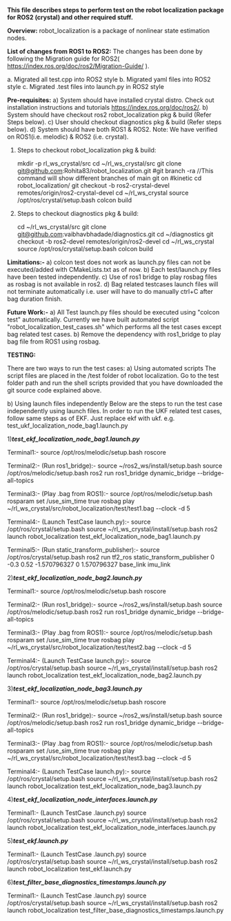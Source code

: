 
**This file describes steps to perform test on the robot localization package for ROS2 (crystal) and other required stuff.**

**Overview:**
robot_localization is a package of nonlinear state estimation nodes.

**List of changes from ROS1 to ROS2:**
The changes has been done by following the Migration guide for ROS2( https://index.ros.org/doc/ros2/Migration-Guide/ ).

a. Migrated all test.cpp into ROS2 style
b. Migrated yaml files into ROS2 style
c. Migrated .test files into launch.py in ROS2 style

**Pre-requisites:**
a) System should have installed crystal distro. Check out installation instructions and tutorials https://index.ros.org/doc/ros2/. 
b) System should have checkout ros2 robot_localization pkg & build (Refer Steps below).
c) User should checkout diagnostics pkg & build (Refer steps below).
d) System should have both ROS1 & ROS2. Note: We have verified on ROS1(i.e. melodic) & ROS2 (i.e. crystal).

1. Steps to checkout robot_localization pkg & build:

	mkdir -p rl_ws_crystal/src
	cd ~/rl_ws_crystal/src
	git clone git@github.com:Rohita83/robot_localization.git
	#git branch -ra //This command will show different branches of main git on #kinetic
	cd robot_localization/
	git checkout -b ros2-crystal-devel remotes/origin/ros2-crystal-devel
	cd ~/rl_ws_crystal
	source /opt/ros/crystal/setup.bash
	colcon build

2. Steps to checkout diagnostics pkg & build:

	cd ~/rl_ws_crystal/src
	git clone git@github.com:vaibhavbhadade/diagnostics.git
	cd ~/diagnostics
	git checkout -b ros2-devel remotes/origin/ros2-devel
	cd ~/rl_ws_crystal
	source /opt/ros/crystal/setup.bash
	colcon build

**Limitations:-** 
a) colcon test does not work as launch.py files can not be executed/added with CMakeLists.txt as of now.
b) Each test/launch.py files have been tested independently.
c) Use of ros1 bridge to play rosbag files as rosbag is not available in ros2.
d) Bag related testcases launch files will not terminate automatically i.e. user will have to do manually ctrl+C after bag duration finish.

**Future Work:-**
a) All Test launch.py files should be executed using "colcon test" automatically. Currently we have built automated script "robot_localization_test_cases.sh" which performs all the test cases except bag related test cases.
b) Remove the dependency with ros1_bridge to play bag file from ROS1 using rosbag.

**TESTING:**

There are two ways to run the test cases:
a) Using automated scripts
The script files are placed in the /test folder of robot localization.
Go to the test folder path and run the shell scripts provided that you have downloaded the git source code explained above.

b) Using launch files independently
Below are the steps to run the test case independently using launch files.
In order to run the UKF related test cases, follow same steps as of EKF. Just replace ekf with ukf.
e.g. test_ukf_localization_node_bag1.launch.py

1)*******test_ekf_localization_node_bag1.launch.py*******

Terminal1:-
source /opt/ros/melodic/setup.bash
roscore

Terminal2:- (Run ros1_bridge):-
source ~/ros2_ws/install/setup.bash
source /opt/ros/melodic/setup.bash
ros2 run ros1_bridge dynamic_bridge --bridge-all-topics	

Terminal3:- (Play .bag from ROS1):-
source /opt/ros/melodic/setup.bash
rosparam set /use_sim_time true
rosbag play ~/rl_ws_crystal/src/robot_localization/test/test1.bag --clock -d 5

Terminal4:- (Launch TestCase launch.py):-
source /opt/ros/crystal/setup.bash
source ~/rl_ws_crystal/install/setup.bash
ros2 launch robot_localization test_ekf_localization_node_bag1.launch.py

Terminal5:- (Run static_transform_publisher):-
source /opt/ros/crystal/setup.bash
ros2 run tf2_ros static_transform_publisher 0 -0.3 0.52 -1.570796327 0 1.570796327 base_link imu_link


2)*******test_ekf_localization_node_bag2.launch.py*******

Terminal1:-
source /opt/ros/melodic/setup.bash
roscore

Terminal2:- (Run ros1_bridge):-
source ~/ros2_ws/install/setup.bash
source /opt/ros/melodic/setup.bash
ros2 run ros1_bridge dynamic_bridge --bridge-all-topics	

Terminal3:- (Play .bag from ROS1):-
source /opt/ros/melodic/setup.bash
rosparam set /use_sim_time true
rosbag play ~/rl_ws_crystal/src/robot_localization/test/test2.bag --clock -d 5

Terminal4:- (Launch TestCase launch.py):-
source /opt/ros/crystal/setup.bash
source ~/rl_ws_crystal/install/setup.bash
ros2 launch robot_localization test_ekf_localization_node_bag2.launch.py

3)*******test_ekf_localization_node_bag3.launch.py*******

Terminal1:-
source /opt/ros/melodic/setup.bash
roscore

Terminal2:- (Run ros1_bridge):-
source ~/ros2_ws/install/setup.bash
source /opt/ros/melodic/setup.bash
ros2 run ros1_bridge dynamic_bridge --bridge-all-topics	

Terminal3:- (Play .bag from ROS1):-
source /opt/ros/melodic/setup.bash
rosparam set /use_sim_time true
rosbag play ~/rl_ws_crystal/src/robot_localization/test/test3.bag --clock -d 5

Terminal4:- (Launch TestCase launch.py):-
source /opt/ros/crystal/setup.bash
source ~/rl_ws_crystal/install/setup.bash
ros2 launch robot_localization test_ekf_localization_node_bag3.launch.py

4)*******test_ekf_localization_node_interfaces.launch.py*******

Terminal1:- (Launch TestCase .launch.py)
source /opt/ros/crystal/setup.bash
source ~/rl_ws_crystal/install/setup.bash
ros2 launch robot_localization test_ekf_localization_node_interfaces.launch.py

5)*******test_ekf.launch.py*******

Terminal1:- (Launch TestCase .launch.py)
source /opt/ros/crystal/setup.bash
source ~/rl_ws_crystal/install/setup.bash
ros2 launch robot_localization test_ekf.launch.py

6)*******test_filter_base_diagnostics_timestamps.launch.py*******

Terminal1:- (Launch TestCase .launch.py)
source /opt/ros/crystal/setup.bash
source ~/rl_ws_crystal/install/setup.bash
ros2 launch robot_localization test_filter_base_diagnostics_timestamps.launch.py
